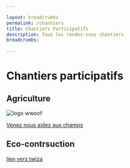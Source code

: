 ```yaml
---

layout: breadcrumbs
permalink: /chantiers
title: Chantiers Participatifs
description: Tous les rendez-vous chantiers
breadcrumbs:
  
---
```



# Chantiers participatifs


## Agriculture

![logo wwoof](https://damienchivialle.github.io/bocautheque/assets/img/WWOOF-orne-conserverie.jpg)

[Venez nous aidez aux champs](https://wwoof.fr/fr/)

## Eco-contrsuction

[lien vers twiza](https://twiza.fr)
